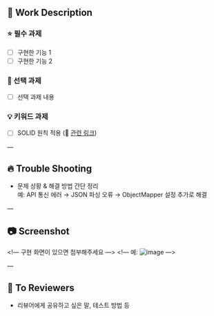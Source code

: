 ## 📝 Work Description
### ⭐ 필수 과제
- [ ] 구현한 기능 1
- [ ] 구현한 기능 2

### 🥇 선택 과제
- [ ] 선택 과제 내용

### 💡 키워드 과제
- [ ] SOLID 원칙 적용 (🔗 [관련 링크](링크주소))

—

## 🔥 Trouble Shooting
- 문제 상황 & 해결 방법 간단 정리  
  예: API 통신 에러 → JSON 파싱 오류 → ObjectMapper 설정 추가로 해결

—

## 📷 Screenshot
<!— 구현 화면이 있으면 첨부해주세요 —>
<!— 예: ![image](url) —>

—

## 📢 To Reviewers
- 리뷰어에게 공유하고 싶은 말, 테스트 방법 등
